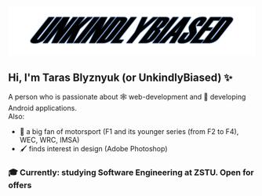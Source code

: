 ![Text Logo](assets/unkindly_biased_text_logo.png)

## Hi, I'm Taras Blyznyuk (or UnkindlyBiased) ✨

A person who is passionate about 🕸 web-development and 📱 developing Android applications.\
Also:
- 🏁 a big fan of motorsport (F1 and its younger series (from F2 to F4), WEC, WRC, IMSA)
- 🖌 finds interest in design (Adobe Photoshop)
### 🎓 Currently: studying Software Engineering at ZSTU. Open for offers